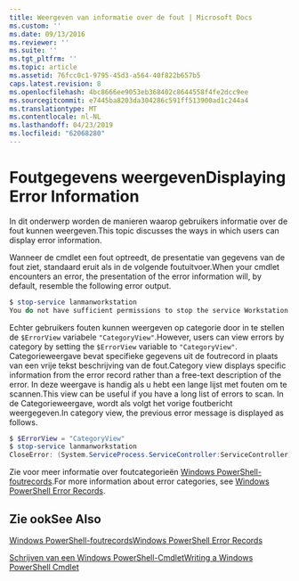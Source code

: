 ```yaml
---
title: Weergeven van informatie over de fout | Microsoft Docs
ms.custom: ''
ms.date: 09/13/2016
ms.reviewer: ''
ms.suite: ''
ms.tgt_pltfrm: ''
ms.topic: article
ms.assetid: 76fcc0c1-9795-45d3-a564-40f822b657b5
caps.latest.revision: 8
ms.openlocfilehash: 4bc8666ee9053eb368402c8644558f4fe2dcc9ee
ms.sourcegitcommit: e7445ba8203da304286c591ff513900ad1c244a4
ms.translationtype: MT
ms.contentlocale: nl-NL
ms.lasthandoff: 04/23/2019
ms.locfileid: "62068280"
---
```

# <a name="displaying-error-information"></a><span data-ttu-id="ec35e-102">Foutgegevens weergeven</span><span class="sxs-lookup"><span data-stu-id="ec35e-102">Displaying Error Information</span></span>

<span data-ttu-id="ec35e-103">In dit onderwerp worden de manieren waarop gebruikers informatie over de fout kunnen weergeven.</span><span class="sxs-lookup"><span data-stu-id="ec35e-103">This topic discusses the ways in which users can display error information.</span></span>

<span data-ttu-id="ec35e-104">Wanneer de cmdlet een fout optreedt, de presentatie van gegevens van de fout ziet, standaard eruit als in de volgende foutuitvoer.</span><span class="sxs-lookup"><span data-stu-id="ec35e-104">When your cmdlet encounters an error, the presentation of the error information will, by default, resemble the following error output.</span></span>

```powershell
$ stop-service lanmanworkstation
You do not have sufficient permissions to stop the service Workstation.
```

<span data-ttu-id="ec35e-105">Echter gebruikers fouten kunnen weergeven op categorie door in te stellen de `$ErrorView` variabele `"CategoryView"`.</span><span class="sxs-lookup"><span data-stu-id="ec35e-105">However, users can view errors by category by setting the `$ErrorView` variable to `"CategoryView"`.</span></span> <span data-ttu-id="ec35e-106">Categorieweergave bevat specifieke gegevens uit de foutrecord in plaats van een vrije tekst beschrijving van de fout.</span><span class="sxs-lookup"><span data-stu-id="ec35e-106">Category view displays specific information from the error record rather than a free-text description of the error.</span></span> <span data-ttu-id="ec35e-107">In deze weergave is handig als u hebt een lange lijst met fouten om te scannen.</span><span class="sxs-lookup"><span data-stu-id="ec35e-107">This view can be useful if you have a long list of errors to scan.</span></span> <span data-ttu-id="ec35e-108">In de Categorieweergave, wordt als volgt het vorige foutbericht weergegeven.</span><span class="sxs-lookup"><span data-stu-id="ec35e-108">In category view, the previous error message is displayed as follows.</span></span>

```powershell
$ $ErrorView = "CategoryView"
$ stop-service lanmanworkstation
CloseError: (System.ServiceProcess.ServiceController:ServiceController) [stop-service], ServiceCommandException
```

<span data-ttu-id="ec35e-109">Zie voor meer informatie over foutcategorieën [Windows PowerShell-foutrecords](./windows-powershell-error-records.md).</span><span class="sxs-lookup"><span data-stu-id="ec35e-109">For more information about error categories, see [Windows PowerShell Error Records](./windows-powershell-error-records.md).</span></span>

## <a name="see-also"></a><span data-ttu-id="ec35e-110">Zie ook</span><span class="sxs-lookup"><span data-stu-id="ec35e-110">See Also</span></span>

[<span data-ttu-id="ec35e-111">Windows PowerShell-foutrecords</span><span class="sxs-lookup"><span data-stu-id="ec35e-111">Windows PowerShell Error Records</span></span>](./windows-powershell-error-records.md)

[<span data-ttu-id="ec35e-112">Schrijven van een Windows PowerShell-Cmdlet</span><span class="sxs-lookup"><span data-stu-id="ec35e-112">Writing a Windows PowerShell Cmdlet</span></span>](./writing-a-windows-powershell-cmdlet.md)
